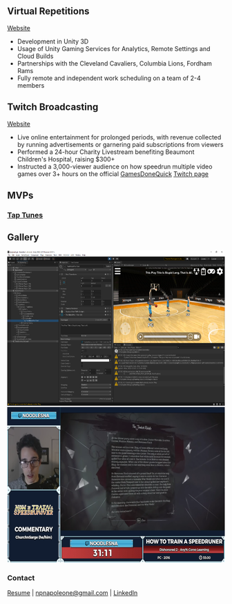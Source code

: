 ## Virtual Repetitions
[Website](https://vreps.us)
- Development in Unity 3D
- Usage of Unity Gaming Services for Analytics, Remote Settings and Cloud Builds
- Partnerships with the Cleveland Cavaliers, Columbia Lions, Fordham Rams
- Fully remote and independent work scheduling on a team of 2-4 members

## Twitch Broadcasting
[Website](https://twitch.tv/NicDevs)
- Live online entertainment for prolonged periods, with revenue collected by running advertisements or garnering paid subscriptions from viewers
- Performed a 24-hour Charity Livestream benefiting Beaumont Children's Hospital, raising $300+
- Instructed a 3,000-viewer audience on how speedrun multiple video games over 3+ hours on the official [GamesDoneQuick](https://gamesdonequick.com/) [Twitch page](https://www.twitch.tv/gamesdonequick)

## MVPs
### [Tap Tunes](http://npnapoleone.github.io/tap-tunes/)

## Gallery
<img src="vreps_sc.png" width=640 height=360 alt="UI dev and assessment"><img src="twitch_sc.png" width=640 height=360 alt="Teaching Dishonored 2 to 3k viewers">

### Contact
<a href="Resume 2022.pdf">Resume</a> | <npnapoleone@gmail.com> | [LinkedIn](https://www.linkedin.com/in/nicolas-napoleone-8838a0134)
